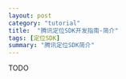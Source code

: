 ```yaml
---
layout: post
category: "tutorial"
title:  "腾讯定位SDK开发指南-简介"
tags: [定位SDK]
summary: "腾讯定位SDK简介"
---
```

TODO
